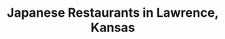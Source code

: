 ---
active: true
name: Japanese
sitemap: true
slug: japanese
title: Japanese Restaurants in Lawrence, Kansas
---